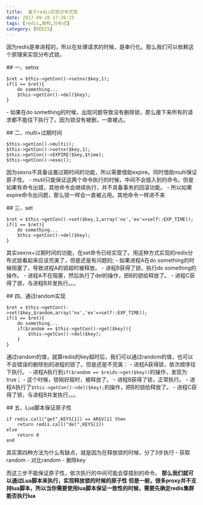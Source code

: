 ```yaml
---
title:  基于redis实现分布式锁
date: 2017-09-28 17:26:23
tags: [redis,架构,分布式]
category: [REDIS]
---
```


因为redis是单进程的，所以在处理请求的时候，是串行化。那么我们可以依赖这个原理来实现分布式锁。
<!--more-->

## 一、setnx
```
$ret = $this->getCon()->setnx($key,1);
if(1 == $ret){
    do something...
    $this->getCon()->del($key);
}
```
- 如果在do something的时候，出现问题导致没有删除锁，那么接下来所有的请求都不能往下执行了。因为锁没有被删，一直被占。

## 二、multi+过期时间
```
$this->getCon()->multi();
$this->getCon()->setnx($key,1);
$this->getCon()->EXPIRE($key,$time);
$this->getCon()->exec();
```
因为sexnx不具备设置过期时间的功能，所以需要借助expire。同时借助multi保证原子性。
- mutil只能保证这两个命令执行的时候，中间不会插入别的命令。但是如果有命令出错，其他命令会继续执行，并不具备事务的回滚功能。
- 所以如果expire命令出问题，那么锁一样会一直被占用。其他命令一样进不来

## 三、set
```
$ret = $this->getCon()->set($key,1,array('nx','ex'=>self::EXP_TIME));
if(1 == $ret){
    do something...
    $this->getCon()->del($key);
}
```
其实sexnx+过期时间的功能，在set命令已经实现了。用这种方式实现的redis分布式锁看起来应该完美了，但是还是有问题的;
- 如果进程A在do something的时候阻塞了，导致进程A的锁超时被释放。
- 进程B获得了锁，执行do something的操作。
- 进程A不在阻塞，然后执行了del的操作，把B的锁给释放了。
- 进程C获得了锁，与进程B并发执行。。。

## 四、通过random实现
```
$ret = $this->getCon()->set($key,$random,array('nx','ex'=>self::EXP_TIME));
if(1 == $ret){
    do something...
    if($random == $this->getCon()->get($key)){
        $this->getCon()->del($key);
    }
}
```
通过random的值，就算redis的key超时后，我们可以通过random的值，也可以不会错误的删除别的进程的锁了。但是还是不完美：
- 进程A获得锁，依次顺序往下执行。
- 进程A执行到`if($random == $reids->get($key))`的操作，发现为true；
- 这个时候，锁刚好超时，被释放了。
- 进程B获得了锁，正常执行。
- 进程A执行了`$this->getCon()->del($key);`的操作，把B的锁给释放了。
- 进程C获得了锁，与进程B并发执行。。。

## 五、Lua脚本保证原子性
```
if redis.call("get",KEYS[1]) == ARGV[1] then
    return redis.call("del",KEYS[1])
else
    return 0
end
```
其实第四种方法为什么有缺点，就是因为在释放锁的时候，分了3步执行
- 获取random
- 对比random
- 删除key

而这三步不能保证原子性，依次执行的中间可能会穿插别的命令。
**那么我们就可以通过Lua脚本来执行，实现释放锁的时候的原子性**
**但是一般，很多proxy并不支持lua脚本，所以当你需要使用lua脚本保证一致性的时候，需要先确定redis集群能否执行lua**